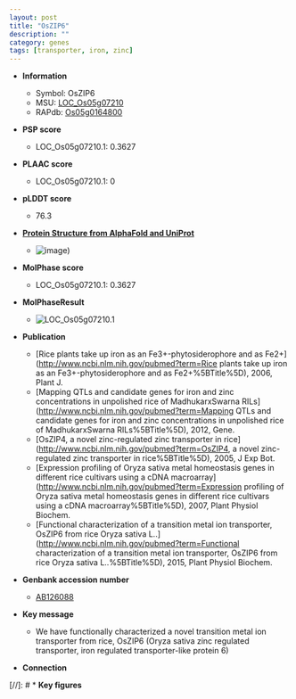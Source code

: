```yaml
---
layout: post
title: "OsZIP6"
description: ""
category: genes
tags: [transporter, iron, zinc]
---
```


* **Information**  
    + Symbol: OsZIP6  
    + MSU: [LOC_Os05g07210](http://rice.plantbiology.msu.edu/cgi-bin/ORF_infopage.cgi?orf=LOC_Os05g07210)  
    + RAPdb: [Os05g0164800](http://rapdb.dna.affrc.go.jp/viewer/gbrowse_details/irgsp1?name=Os05g0164800)  

* **PSP score**  
    + LOC_Os05g07210.1: 0.3627 

* **PLAAC score**  
    + LOC_Os05g07210.1: 0 

* **pLDDT score**
    + 76.3

* **[Protein Structure from AlphaFold and UniProt](https://www.uniprot.org/uniprotkb/Q6L8F9/entry#structure)**
    + ![image](https://ricepsp.github.io/images/Q6/AF-Q6L8F9-F1.png))

* **MolPhase score**
    + LOC_Os05g07210.1: 0.3627

* **MolPhaseResult**
    + ![LOC_Os05g07210.1](https://ricepsp.github.io/pictures/LOC_Os05g/LOC_Os05g07210.1.png)

* **Publication**  
    + [Rice plants take up iron as an Fe3+-phytosiderophore and as Fe2+](http://www.ncbi.nlm.nih.gov/pubmed?term=Rice plants take up iron as an Fe3+-phytosiderophore and as Fe2+%5BTitle%5D), 2006, Plant J.
    + [Mapping QTLs and candidate genes for iron and zinc concentrations in unpolished rice of MadhukarxSwarna RILs](http://www.ncbi.nlm.nih.gov/pubmed?term=Mapping QTLs and candidate genes for iron and zinc concentrations in unpolished rice of MadhukarxSwarna RILs%5BTitle%5D), 2012, Gene.
    + [OsZIP4, a novel zinc-regulated zinc transporter in rice](http://www.ncbi.nlm.nih.gov/pubmed?term=OsZIP4, a novel zinc-regulated zinc transporter in rice%5BTitle%5D), 2005, J Exp Bot.
    + [Expression profiling of Oryza sativa metal homeostasis genes in different rice cultivars using a cDNA macroarray](http://www.ncbi.nlm.nih.gov/pubmed?term=Expression profiling of Oryza sativa metal homeostasis genes in different rice cultivars using a cDNA macroarray%5BTitle%5D), 2007, Plant Physiol Biochem.
    + [Functional characterization of a transition metal ion transporter, OsZIP6 from rice Oryza sativa L..](http://www.ncbi.nlm.nih.gov/pubmed?term=Functional characterization of a transition metal ion transporter, OsZIP6 from rice Oryza sativa L..%5BTitle%5D), 2015, Plant Physiol Biochem.

* **Genbank accession number**  
    + [AB126088](http://www.ncbi.nlm.nih.gov/nuccore/AB126088)

* **Key message**  
    + We have functionally characterized a novel transition metal ion transporter from rice, OsZIP6 (Oryza sativa zinc regulated transporter, iron regulated transporter-like protein 6)

* **Connection**  

[//]: # * **Key figures**  


